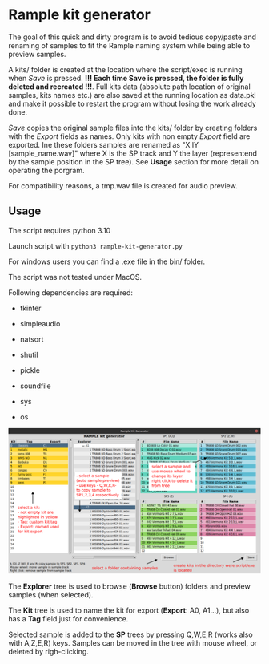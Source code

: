 # Rample kit generator

The goal of this quick and dirty program is to avoid tedious copy/paste and renaming of samples to fit the Rample naming system while being able to preview samples.

A kits/ folder is created at the location where the script/exec is running when *Save* is pressed. **!!! Each time Save is pressed, the folder is fully deleted and recreated !!!**. Full kits data (absolute path location of original samples, kits names etc.) are also saved at the running location as data.pkl and make it possible to restart the program without losing the work already done.

*Save* copies the original sample files into the kits/ folder by creating folders with the *Export* fields as names. Only kits with non empty *Export* field are exported. Ine these folders samples are renamed as "X lY [sample_name.wav]" where X is the SP track and Y the layer (representend by the sample position in the SP tree). See **Usage** section for more detail on operating the porgram.

For compatibility reasons, a tmp.wav file is created for audio  preview.

## Usage

The script requires python 3.10

Launch script with `python3 rample-kit-generator.py`

For windows users you can find a .exe file in the bin/ folder.

The script was not tested under MacOS.

Following dependencies are required:

- tkinter

- simpleaudio

- natsort

- shutil

- pickle

- soundfile

- sys

- os

![Image](rkg.png?raw=true)

The **Explorer** tree is used to browse (**Browse** button) folders and preview samples (when selected).

The **Kit** tree is used to name the kit for export (**Export**: A0, A1...), but also has a **Tag** field just for convenience.

Selected sample is added to the **SP** trees by pressing Q,W,E,R (works also with A,Z,E,R) keys. Samples can be moved in the tree with mouse wheel, or deleted by righ-clicking.
